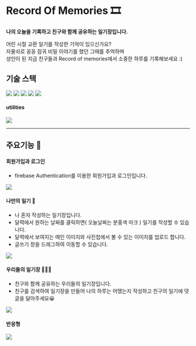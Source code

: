# Record Of Memories 🎞
**나의 오늘을 기록하고 친구와 함께 공유하는 일기장입니다.**  

어린 시절 교환 일기를 작성한 기억이 있으신가요?  
자물쇠로 꽁꽁 잠궈 비밀 이야기를 했던 그때를 추억하며  
성인이 된 지금 친구들과 Record of memories에서 소중한 하루를 기록해보세요 :)


## 기술 스택
<div align="left">
	<img src="https://img.shields.io/badge/JavaScript-F7DF1E?style=flat&logo=JavaScript&logoColor=white" />
	<img src="https://img.shields.io/badge/React-61DAFB?style=flat&logo=React&logoColor=white" />
	<img src="https://img.shields.io/badge/HTML5-E34F26?style=flat&logo=HTML5&logoColor=white" />
	<img src="https://img.shields.io/badge/CSS3-1572B6?style=flat&logo=CSS3&logoColor=white" />
	<img src="https://img.shields.io/badge/PostCSS-FF6C37?style=flat&logo=PostCSS&logoColor=white" />
</div>

#### utilities
<div align="left">
	<img src="https://img.shields.io/badge/Firebase-FFCA28?style=flat&logo=Firebase&logoColor=white" />
</div>

---------------------------------------

## 주요기능 📖
#### 회원가입과 로그인
+ firebase Authentication를 이용한 회원가입과 로그인입니다.
<img src="https://user-images.githubusercontent.com/88491427/194217508-7d0c3529-294d-4d36-b7ee-4d6468d970bc.gif">

#### 나만의 일기 👩
+ 나 혼자 작성하는 일기장입니다.
+ 달력에서 원하는 날짜를 클릭하면( 오늘날짜는 분홍색 마크 ) 일기를 작성할 수 있습니다.
+ 달력에서 보여지는 메인 이미지와 사진첩에서 볼 수 있는 이미지를 업로드 합니다.
+ 글쓰기 창을 드래그하여 이동할 수 있습니다.
<img src="https://user-images.githubusercontent.com/88491427/194225783-40f6e7f3-8258-41fa-a02b-10068af99961.gif">

#### 우리들의 일기장 👨‍👨‍👧
+ 친구와 함께 공유하는 우리들의 일기장입니다.
+ 친구를 검색하여 일기장을 만들어 나의 하루는 어땠는지 작성하고 친구의 일기에 댓글을 달아주세요😀
<img src="https://user-images.githubusercontent.com/88491427/194225747-36d07df5-2e94-4848-9464-f2a24098acbe.gif">

#### 반응형
<img src="https://user-images.githubusercontent.com/88491427/194230669-b12ea749-4eec-4404-b8d1-cd9b7a1959e5.gif">


